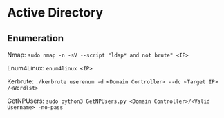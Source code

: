 # Active Directory

## Enumeration

Nmap: `sudo nmap -n -sV --script "ldap* and not brute" <IP>`

Enum4Linux: `enum4linux <IP>`

Kerbrute: `./kerbrute userenum -d <Domain Controller> --dc <Target IP> /<Wordlst>`

GetNPUsers: `sudo python3 GetNPUsers.py <Domain Controller>/<Valid Username> -no-pass`

 
